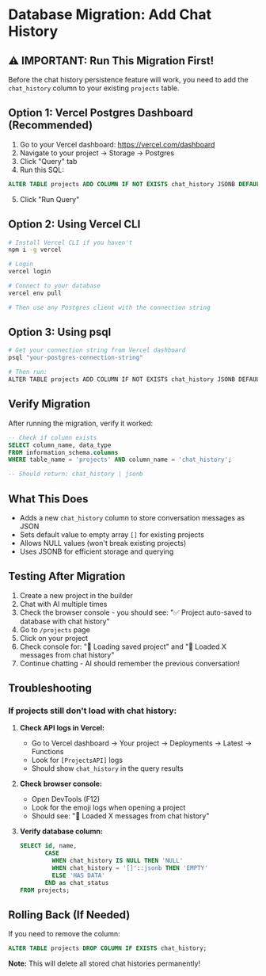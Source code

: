 # Database Migration: Add Chat History

## ⚠️ IMPORTANT: Run This Migration First!

Before the chat history persistence feature will work, you need to add the `chat_history` column to your existing `projects` table.

## Option 1: Vercel Postgres Dashboard (Recommended)

1. Go to your Vercel dashboard: https://vercel.com/dashboard
2. Navigate to your project → Storage → Postgres
3. Click "Query" tab
4. Run this SQL:

```sql
ALTER TABLE projects ADD COLUMN IF NOT EXISTS chat_history JSONB DEFAULT '[]';
```

5. Click "Run Query"

## Option 2: Using Vercel CLI

```bash
# Install Vercel CLI if you haven't
npm i -g vercel

# Login
vercel login

# Connect to your database
vercel env pull

# Then use any Postgres client with the connection string
```

## Option 3: Using psql

```bash
# Get your connection string from Vercel dashboard
psql "your-postgres-connection-string"

# Then run:
ALTER TABLE projects ADD COLUMN IF NOT EXISTS chat_history JSONB DEFAULT '[]';
```

## Verify Migration

After running the migration, verify it worked:

```sql
-- Check if column exists
SELECT column_name, data_type 
FROM information_schema.columns 
WHERE table_name = 'projects' AND column_name = 'chat_history';

-- Should return: chat_history | jsonb
```

## What This Does

- Adds a new `chat_history` column to store conversation messages as JSON
- Sets default value to empty array `[]` for existing projects
- Allows NULL values (won't break existing projects)
- Uses JSONB for efficient storage and querying

## Testing After Migration

1. Create a new project in the builder
2. Chat with AI multiple times
3. Check the browser console - you should see: "✅ Project auto-saved to database with chat history"
4. Go to `/projects` page
5. Click on your project
6. Check console for: "📂 Loading saved project" and "💬 Loaded X messages from chat history"
7. Continue chatting - AI should remember the previous conversation!

## Troubleshooting

### If projects still don't load with chat history:

1. **Check API logs in Vercel:**
   - Go to Vercel dashboard → Your project → Deployments → Latest → Functions
   - Look for `[ProjectsAPI]` logs
   - Should show `chat_history` in the query results

2. **Check browser console:**
   - Open DevTools (F12)
   - Look for the emoji logs when opening a project
   - Should see: "💬 Loaded X messages from chat history"

3. **Verify database column:**
   ```sql
   SELECT id, name, 
          CASE 
            WHEN chat_history IS NULL THEN 'NULL'
            WHEN chat_history = '[]'::jsonb THEN 'EMPTY'
            ELSE 'HAS DATA'
          END as chat_status
   FROM projects;
   ```

## Rolling Back (If Needed)

If you need to remove the column:

```sql
ALTER TABLE projects DROP COLUMN IF EXISTS chat_history;
```

**Note:** This will delete all stored chat histories permanently!
